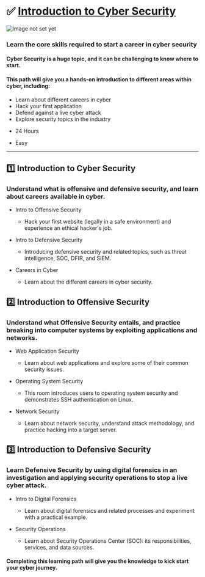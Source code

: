 # ✅ [Introduction to Cyber Security](https://tryhackme.com/path-action/introtocyber/join)

![Image not set yet](https://assets.tryhackme.com/img/paths/introduction-to-cyber.jpg)


### Learn the core skills required to start a career in cyber security
#### Cyber Security is a huge topic, and it can be challenging to know where to start. 
#### This path will give you a hands-on introduction to different areas within cyber, including:


*   Learn about different careers in cyber
*   Hack your first application
*   Defend against a live cyber attack
*   Explore security topics in the industry

- 24 Hours

- Easy

        
---        

## 1️⃣ Introduction to Cyber Security
### Understand what is offensive and defensive security, and learn about careers available in cyber.
- Intro to Offensive Security
    - Hack your first website (legally in a safe environment) and experience an ethical hacker's job.

- Intro to Defensive Security
    - Introducing defensive security and related topics, such as threat intelligence, SOC, DFIR, and SIEM.

- Careers in Cyber
    - Learn about the different careers in cyber security.


## 2️⃣ Introduction to Offensive Security
### Understand what Offensive Security entails, and practice breaking into computer systems by exploiting applications and networks.

- Web Application Security
    - Learn about web applications and explore some of their common security issues.

- Operating System Security
    - This room introduces users to operating system security and demonstrates SSH authentication on Linux.

- Network Security
    - Learn about network security, understand attack methodology, and practice hacking into a target server.


## 3️⃣ Introduction to Defensive Security
### Learn Defensive Security by using digital forensics in an investigation and applying security operations to stop a live cyber attack.

- Intro to Digital Forensics
    - Learn about digital forensics and related processes and experiment with a practical example.

- Security Operations
    - Learn about Security Operations Center (SOC): its responsibilities, services, and data sources.


#### Completing this learning path will give you the knowledge to kick start your cyber journey.

